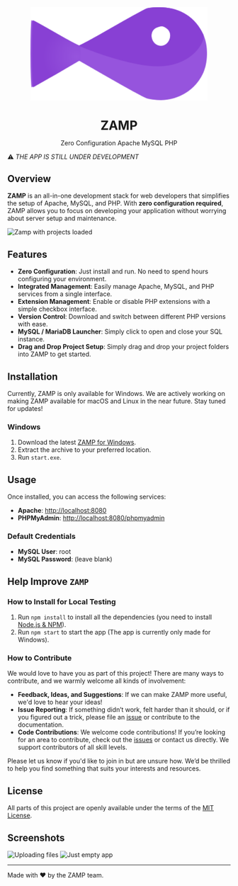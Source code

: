 <div align="center">
    <img align="center" src="./src/svg/fishy.svg" alt="ZAMP Logo" width=400>
    <h1 style="margin-bottom: 0">ZAMP</h1>
</div>

<div align="center">
    <p>Zero Configuration Apache MySQL PHP</p>
</div>



⚠️ *THE APP IS STILL UNDER DEVELOPMENT*


## Overview

**ZAMP** is an all-in-one development stack for web developers that simplifies the setup of Apache, MySQL, and PHP. With **zero configuration required**, ZAMP allows you to focus on developing your application without worrying about server setup and maintenance.

![Zamp with projects loaded](https://github.com/Axthauvin/ZAMP/assets/45522552/3df3e7be-abd8-46de-b367-5290393de405)

## Features

- **Zero Configuration**: Just install and run. No need to spend hours configuring your environment.
- **Integrated Management**: Easily manage Apache, MySQL, and PHP services from a single interface.
- **Extension Management**: Enable or disable PHP extensions with a simple checkbox interface.
- **Version Control**: Download and switch between different PHP versions with ease.
- **MySQL / MariaDB Launcher**: Simply click to open and close your SQL instance.
- **Drag and Drop Project Setup**: Simply drag and drop your project folders into ZAMP to get started.

## Installation

Currently, ZAMP is only available for Windows. We are actively working on making ZAMP available for macOS and Linux in the near future. Stay tuned for updates!

### Windows

1. Download the latest [ZAMP for Windows](https://github.com/Axthauvin/ZAMP/releases/tag/Windows).
2. Extract the archive to your preferred location.
3. Run `start.exe`.


## Usage

Once installed, you can access the following services:

- **Apache**: [http://localhost:8080](http://localhost:8080)
- **PHPMyAdmin**: [http://localhost:8080/phpmyadmin](http://localhost:8080/phpmyadmin)

### Default Credentials

- **MySQL User**: root
- **MySQL Password**: (leave blank)

## Help Improve `ZAMP`

### How to Install for Local Testing

1. Run `npm install` to install all the dependencies (you need to install [Node.js & NPM](https://docs.npmjs.com/downloading-and-installing-node-js-and-npm)).
2. Run `npm start` to start the app (The app is currently only made for Windows).

### How to Contribute

We would love to have you as part of this project! There are many ways to contribute, and we warmly welcome all kinds of involvement:

- **Feedback, Ideas, and Suggestions**: If we can make ZAMP more useful, we'd love to hear your ideas!
- **Issue Reporting**: If something didn’t work, felt harder than it should, or if you figured out a trick, please file an [issue](https://github.com/Axthauvin/ZAMP/issues) or contribute to the documentation.
- **Code Contributions**: We welcome code contributions! If you’re looking for an area to contribute, check out the [issues](https://github.com/Axthauvin/ZAMP/issues) or contact us directly. We support contributors of all skill levels.

Please let us know if you'd like to join in but are unsure how. We’d be thrilled to help you find something that suits your interests and resources.

## License

All parts of this project are openly available under the terms of the [MIT License](https://github.com/Axthauvin/ZAMP/blob/main/LICENSE).

## Screenshots

![Uploading files](https://github.com/Axthauvin/ZAMP/assets/45522552/aa449b9d-2b87-4970-896b-7d93063791a8)
![Just empty app](https://github.com/Axthauvin/ZAMP/assets/45522552/295dd9bb-7891-4516-a171-e60b90cffdd4)

---

Made with ❤️ by the ZAMP team.
